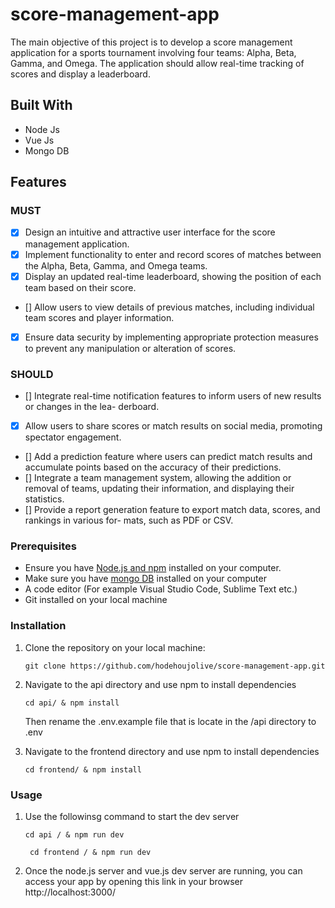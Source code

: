 # score-management-app
The main objective of this project is to develop a score management application for a sports tournament involving four teams: Alpha, Beta, Gamma, and Omega. The application should allow real-time tracking of scores and display a leaderboard.

## Built With
- Node Js
- Vue Js
- Mongo DB

## Features
### MUST

- [x] Design an intuitive and attractive user interface for the score management application.
- [x] Implement functionality to enter and record scores of matches between the Alpha, Beta, Gamma, and Omega teams.
- [x] Display an updated real-time leaderboard, showing the position of each team based on their score.
- [] Allow users to view details of previous matches, including individual team scores and player information.
- [x] Ensure data security by implementing appropriate protection measures to prevent any manipulation or alteration of scores.

### SHOULD

- [] Integrate real-time notification features to inform users of new results or changes in the lea- derboard.
- [x] Allow users to share scores or match results on social media, promoting spectator engagement. 
- [] Add a prediction feature where users can predict match results and accumulate points based on the accuracy of their predictions.
- [] Integrate a team management system, allowing the addition or removal of teams, updating their information, and displaying their statistics.
- [] Provide a report generation feature to export match data, scores, and rankings in various for- mats, such as PDF or CSV.

### Prerequisites

- Ensure you have [Node.js and npm](https://nodejs.org/en/download) installed on your computer.
- Make sure you have [mongo DB](https://www.mongodb.com/docs/manual/administration/install-community/) installed on your computer
- A code editor (For example Visual Studio Code, Sublime Text etc.)
- Git installed on your local machine

### Installation

1. Clone the repository on your local machine:

   ```
   git clone https://github.com/hodehoujolive/score-management-app.git
   ```

2. Navigate to the api directory and use npm to install dependencies
    ```
    cd api/ & npm install
    ```
    Then rename the .env.example file that is locate in the /api directory to .env
3. Navigate to the frontend directory and use npm to install dependencies
    ```
    cd frontend/ & npm install 
    ```

### Usage

1. Use the followinsg command to start the dev server
    ```
    cd api / & npm run dev
    ```
    
   ```
    cd frontend / & npm run dev
    ```
2. Once the node.js server and vue.js dev server are running, you can access your app by opening this link in your browser 
    http://localhost:3000/
